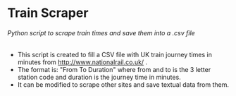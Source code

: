 # Train Scraper 

###### Python script to scrape train times and save them into a .csv file

* This script is created to fill a CSV file with UK train journey times in minutes from http://www.nationalrail.co.uk/ .
* The format is: "From To Duration" where from and to is the 3 letter station code and duration is the journey time in minutes.	
* It can be modified to scrape other sites and save textual data from them.
